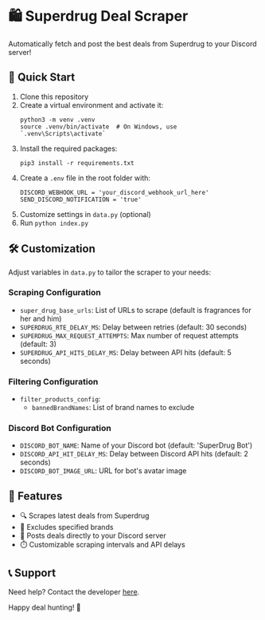 # 🛍️ Superdrug Deal Scraper

Automatically fetch and post the best deals from Superdrug to your Discord server!

## 🚀 Quick Start

1. Clone this repository
2. Create a virtual environment and activate it:
   ```
   python3 -m venv .venv
   source .venv/bin/activate  # On Windows, use `.venv\Scripts\activate`
   ```
3. Install the required packages:
   ```
   pip3 install -r requirements.txt
   ```
4. Create a `.env` file in the root folder with:
   ```
   DISCORD_WEBHOOK_URL = 'your_discord_webhook_url_here'
   SEND_DISCORD_NOTIFICATION = 'true'
   ```
5. Customize settings in `data.py` (optional)
6. Run `python index.py`

## 🛠️ Customization

Adjust variables in `data.py` to tailor the scraper to your needs:

### Scraping Configuration
- `super_drug_base_urls`: List of URLs to scrape (default is fragrances for her and him)
- `SUPERDRUG_RTE_DELAY_MS`: Delay between retries (default: 30 seconds)
- `SUPERDRUG_MAX_REQUEST_ATTEMPTS`: Max number of request attempts (default: 3)
- `SUPERDRUG_API_HITS_DELAY_MS`: Delay between API hits (default: 5 seconds)

### Filtering Configuration
- `filter_products_config`:
   - `bannedBrandNames`: List of brand names to exclude

### Discord Bot Configuration
- `DISCORD_BOT_NAME`: Name of your Discord bot (default: 'SuperDrug Bot')
- `DISCORD_API_HIT_DELAY_MS`: Delay between Discord API hits (default: 2 seconds)
- `DISCORD_BOT_IMAGE_URL`: URL for bot's avatar image

## 🤖 Features

- 🔍 Scrapes latest deals from Superdrug
- 🚫 Excludes specified brands
- 📢 Posts deals directly to your Discord server
- ⏱️ Customizable scraping intervals and API delays

## 📞 Support

Need help? Contact the developer [here](https://chanpreet-portfolio.vercel.app/#connect).

Happy deal hunting! 🎉
